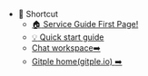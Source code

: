 - :bookmark: Shortcut 
  - [:house: Service Guide First Page!](/)
  - [:bulb: Quick start guide](en/tutorial.md)
  - [Chat workspace:arrow_right:](https://workspace.gitple.io)
  - [Gitple home(gitple.io) :arrow_right:](http://gitple.io/en)

